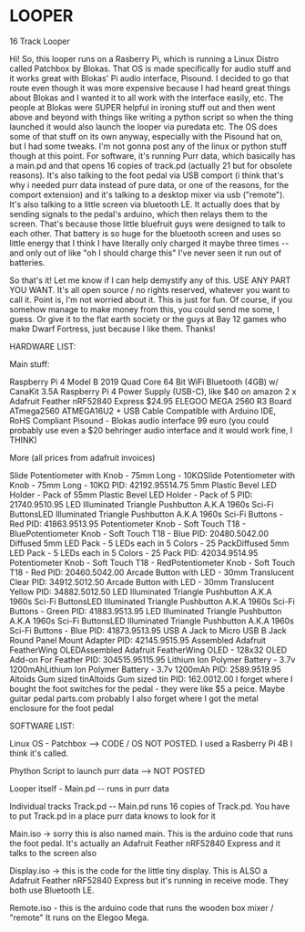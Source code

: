 # LOOPER
 16 Track Looper



 Hi! So, this looper runs on a Rasberry Pi, which is running a Linux Distro called Patchbox by Blokas.  That OS is made specifically for audio stuff and it works great with Blokas' Pi audio interface, Pisound. I decided to go that route even though it was more expensive because I had heard great things about Blokas and I wanted it to all work with the interface easily, etc.  The people at Blokas were SUPER helpful in ironing stuff out and then went above and beyond with things like writing a python script so when the thing launched it would also launch the looper via puredata etc.  The OS does some of that stuff on its own anyway, especially with the Pisound hat on, but I had some tweaks. I'm not gonna post any of the linux or python stuff though at this point.  For software, it's running Purr data, which basically has a main.pd and that opens 16 copies of track.pd (actually 21 but for obsolete reasons).  It's also talking to the foot pedal via USB comport (i think that's why i needed purr data instead of pure data, or one of the reasons, for the comport extension) and it's talking to a desktop mixer via usb ("remote"). It's also talking to a little screen via bluetooth LE. It actually does that by sending signals to the pedal's arduino, which then relays them to the screen.  That's because those little bluefruit guys were designed to talk to each other.  That battery is so huge for the bluetooth screen and uses so little energy that I think I have literally only charged it maybe three times -- and only out of like "oh I should charge this" I've never seen it run out of batteries.

 So that's it! Let me know if I can help demystify any of this.  USE ANY PART YOU WANT. It's all open source / no rights reserved, whatever you want to call it.  Point is, I'm not worried about it. This is just for fun.  Of course, if you somehow manage to make money from this, you could send me some, I guess. Or give it to the flat earth society or the guys at Bay 12 games who make Dwarf Fortress, just because I like them.  Thanks!


HARDWARE LIST:

Main stuff:

Raspberry Pi 4 Model B 2019 Quad Core 64 Bit WiFi Bluetooth (4GB) w/ CanaKit 3.5A Raspberry Pi 4 Power Supply (USB-C), like $40 on amazon
2 x Adafruit Feather nRF52840 Express $24.95
ELEGOO MEGA 2560 R3 Board ATmega2560 ATMEGA16U2 + USB Cable Compatible with Arduino IDE, RoHS Compliant
Pisound - Blokas audio interface 99 euro (you could probably use even a $20 behringer audio interface and it would work fine, I THINK)

More (all prices from adafruit invoices)

Slide Potentiometer with Knob - 75mm Long - 10KΩSlide Potentiometer with Knob - 75mm Long - 10KΩ PID: 4219$2.955$14.75
5mm Plastic Bevel LED Holder - Pack of 55mm Plastic Bevel LED Holder - Pack of 5 PID: 2174$0.951$0.95
LED Illuminated Triangle Pushbutton A.K.A 1960s Sci-Fi ButtonsLED Illuminated Triangle Pushbutton A.K.A 1960s Sci-Fi Buttons - Red PID: 4186$3.951$3.95
Potentiometer Knob - Soft Touch T18 - BluePotentiometer Knob - Soft Touch T18 - Blue PID: 2048$0.504$2.00
Diffused 5mm LED Pack - 5 LEDs each in 5 Colors - 25 PackDiffused 5mm LED Pack - 5 LEDs each in 5 Colors - 25 Pack PID: 4203$4.951$4.95
Potentiometer Knob - Soft Touch T18 - RedPotentiometer Knob - Soft Touch T18 - Red PID: 2046$0.504$2.00
Arcade Button with LED - 30mm Translucent Clear PID: 3491$2.501$2.50
Arcade Button with LED - 30mm Translucent Yellow PID: 3488$2.501$2.50
LED Illuminated Triangle Pushbutton A.K.A 1960s Sci-Fi ButtonsLED Illuminated Triangle Pushbutton A.K.A 1960s Sci-Fi Buttons - Green PID: 4188$3.951$3.95
LED Illuminated Triangle Pushbutton A.K.A 1960s Sci-Fi ButtonsLED Illuminated Triangle Pushbutton A.K.A 1960s Sci-Fi Buttons - Blue PID: 4187$3.951$3.95
USB A Jack to Micro USB B Jack Round Panel Mount Adapter PID: 4214$5.951$5.95
Assembled Adafruit FeatherWing OLEDAssembled Adafruit FeatherWing OLED - 128x32 OLED Add-on For Feather PID: 3045$15.951$15.95
Lithium Ion Polymer Battery - 3.7v 1200mAhLithium Ion Polymer Battery - 3.7v 1200mAh PID: 258$9.951$9.95
Altoids Gum sized tinAltoids Gum sized tin PID: 16$2.001$2.00
I forget where I bought the foot switches for the pedal - they were like $5 a peice. Maybe guitar pedal parts.com probably
I also forget where I got the metal enclosure for the foot pedal

SOFTWARE LIST:

Linux OS - Patchbox --> CODE / OS NOT POSTED. I used a Rasberry Pi 4B I think it's called.

Phython Script to launch purr data --> NOT POSTED

Looper itself - Main.pd -- runs in purr data

Individual tracks Track.pd -- Main.pd runs 16 copies of Track.pd.  You have to put Track.pd in a place purr data knows to look for it

Main.iso -> sorry this is also named main.  This is the arduino code that runs the foot pedal. It's actually an Adafruit Feather nRF52840 Express and it talks to the screen also

Display.iso -> this is the code for the little tiny display. This is ALSO a Adafruit Feather nRF52840 Express but it's running in receive mode. They both use Bluetooth LE.

Remote.iso - this is the arduino code that runs the wooden box mixer / "remote"  It runs on the Elegoo Mega.
